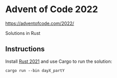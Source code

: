 # Advent of Code 2022

https://adventofcode.com/2022/

Solutions in Rust

## Instructions

Install [Rust 2021](https://www.rust-lang.org/tools/install) and use Cargo to run the solution:

```
cargo run --bin dayX_partY
```
